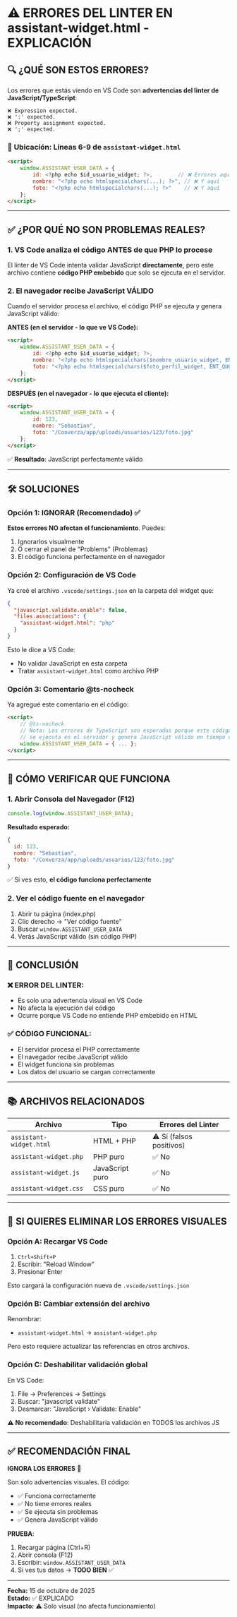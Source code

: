# ⚠️ ERRORES DEL LINTER EN assistant-widget.html - EXPLICACIÓN

## 🔍 ¿QUÉ SON ESTOS ERRORES?

Los errores que estás viendo en VS Code son **advertencias del linter de JavaScript/TypeScript**:

```
❌ Expression expected.
❌ ':' expected.
❌ Property assignment expected.
❌ ';' expected.
```

### 📍 **Ubicación**: Líneas 6-9 de `assistant-widget.html`

```html
<script>
    window.ASSISTANT_USER_DATA = {
        id: <?php echo $id_usuario_widget; ?>,        // ❌ Errores aquí
        nombre: "<?php echo htmlspecialchars(...); ?>", // ❌ Y aquí
        foto: "<?php echo htmlspecialchars(...); ?>"    // ❌ Y aquí
    };
</script>
```

---

## ✅ ¿POR QUÉ NO SON PROBLEMAS REALES?

### **1. VS Code analiza el código ANTES de que PHP lo procese**

El linter de VS Code intenta validar JavaScript **directamente**, pero este archivo contiene **código PHP embebido** que solo se ejecuta en el servidor.

### **2. El navegador recibe JavaScript VÁLIDO**

Cuando el servidor procesa el archivo, el código PHP se ejecuta y genera JavaScript válido:

**ANTES (en el servidor - lo que ve VS Code):**
```html
<script>
    window.ASSISTANT_USER_DATA = {
        id: <?php echo $id_usuario_widget; ?>,
        nombre: "<?php echo htmlspecialchars($nombre_usuario_widget, ENT_QUOTES); ?>",
        foto: "<?php echo htmlspecialchars($foto_perfil_widget, ENT_QUOTES); ?>"
    };
</script>
```

**DESPUÉS (en el navegador - lo que ejecuta el cliente):**
```html
<script>
    window.ASSISTANT_USER_DATA = {
        id: 123,
        nombre: "Sebastian",
        foto: "/Converza/app/uploads/usuarios/123/foto.jpg"
    };
</script>
```

✅ **Resultado**: JavaScript perfectamente válido

---

## 🛠️ SOLUCIONES

### **Opción 1: IGNORAR (Recomendado) ✅**

**Estos errores NO afectan el funcionamiento**. Puedes:

1. Ignorarlos visualmente
2. O cerrar el panel de "Problems" (Problemas)
3. El código funciona perfectamente en el navegador

### **Opción 2: Configuración de VS Code**

Ya creé el archivo `.vscode/settings.json` en la carpeta del widget que:

```json
{
  "javascript.validate.enable": false,
  "files.associations": {
    "assistant-widget.html": "php"
  }
}
```

Esto le dice a VS Code:
- No validar JavaScript en esta carpeta
- Tratar `assistant-widget.html` como archivo PHP

### **Opción 3: Comentario @ts-nocheck**

Ya agregué este comentario en el código:

```html
<script>
    // @ts-nocheck
    // Nota: Los errores de TypeScript son esperados porque este código PHP
    // se ejecuta en el servidor y genera JavaScript válido en tiempo de ejecución
    window.ASSISTANT_USER_DATA = { ... };
</script>
```

---

## 🧪 CÓMO VERIFICAR QUE FUNCIONA

### **1. Abrir Consola del Navegador** (F12)

```javascript
console.log(window.ASSISTANT_USER_DATA);
```

**Resultado esperado:**
```javascript
{
  id: 123,
  nombre: "Sebastian",
  foto: "/Converza/app/uploads/usuarios/123/foto.jpg"
}
```

✅ Si ves esto, **el código funciona perfectamente**

### **2. Ver el código fuente en el navegador**

1. Abrir tu página (index.php)
2. Clic derecho → "Ver código fuente"
3. Buscar `window.ASSISTANT_USER_DATA`
4. Verás JavaScript válido (sin código PHP)

---

## 🎯 CONCLUSIÓN

### ❌ **ERROR DEL LINTER**:
- Es solo una advertencia visual en VS Code
- No afecta la ejecución del código
- Ocurre porque VS Code no entiende PHP embebido en HTML

### ✅ **CÓDIGO FUNCIONAL**:
- El servidor procesa el PHP correctamente
- El navegador recibe JavaScript válido
- El widget funciona sin problemas
- Los datos del usuario se cargan correctamente

---

## 📚 ARCHIVOS RELACIONADOS

| Archivo | Tipo | Errores del Linter |
|---------|------|-------------------|
| `assistant-widget.html` | HTML + PHP | ⚠️ Sí (falsos positivos) |
| `assistant-widget.php` | PHP puro | ✅ No |
| `assistant-widget.js` | JavaScript puro | ✅ No |
| `assistant-widget.css` | CSS puro | ✅ No |

---

## 🔧 SI QUIERES ELIMINAR LOS ERRORES VISUALES

### **Opción A: Recargar VS Code**

1. `Ctrl+Shift+P`
2. Escribir: "Reload Window"
3. Presionar Enter

Esto cargará la configuración nueva de `.vscode/settings.json`

### **Opción B: Cambiar extensión del archivo**

Renombrar:
- `assistant-widget.html` → `assistant-widget.php`

Pero esto requiere actualizar las referencias en otros archivos.

### **Opción C: Deshabilitar validación global**

En VS Code:
1. File → Preferences → Settings
2. Buscar: "javascript validate"
3. Desmarcar: "JavaScript › Validate: Enable"

**⚠️ No recomendado**: Deshabilitaría validación en TODOS los archivos JS

---

## ✅ RECOMENDACIÓN FINAL

**IGNORA LOS ERRORES** 🎯

Son solo advertencias visuales. El código:
- ✅ Funciona correctamente
- ✅ No tiene errores reales
- ✅ Se ejecuta sin problemas
- ✅ Genera JavaScript válido

**PRUEBA**:
1. Recargar página (Ctrl+R)
2. Abrir consola (F12)
3. Escribir: `window.ASSISTANT_USER_DATA`
4. Si ves tus datos → **TODO BIEN** ✅

---

**Fecha:** 15 de octubre de 2025  
**Estado:** ✅ EXPLICADO  
**Impacto:** ⚠️ Solo visual (no afecta funcionamiento)

